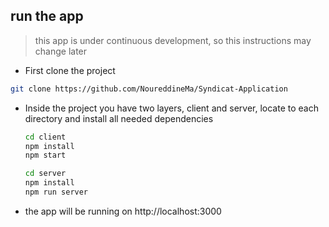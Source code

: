 
## run the app

> this app is under continuous development, so this instructions may change later

- First clone the project

```bash
git clone https://github.com/NoureddineMa/Syndicat-Application
```

- Inside the project you have two layers, client and server, locate to each directory and install all needed dependencies

  ```bash
  cd client
  npm install
  npm start
  ```

  ```bash
  cd server
  npm install
  npm run server
  ```


- the app will be running on http://localhost:3000


